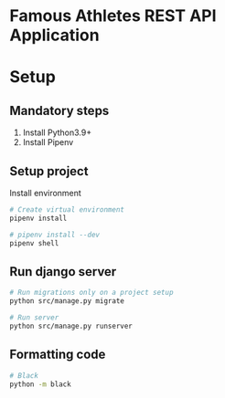 # Famous Athletes REST API Application 

# Setup

## Mandatory steps
1. Install Python3.9+
2. Install Pipenv

## Setup project
Install environment
```bash
# Create virtual environment
pipenv install

# pipenv install --dev
pipenv shell
```

## Run django server
```bash
# Run migrations only on a project setup
python src/manage.py migrate

# Run server
python src/manage.py runserver
```

## Formatting code
```bash
# Black
python -m black
